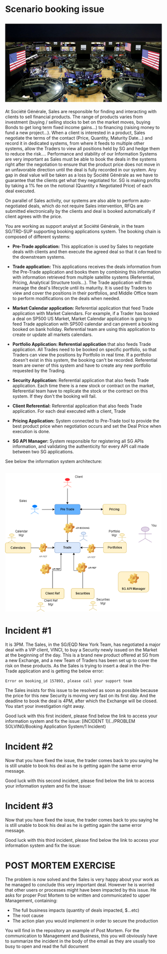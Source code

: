 # Scenario booking issue

![Trading Floor](../img/NYSE-trading-floor.jpg)
---

At Société Générale, Sales are responsible for finding and interacting with clients to sell financial products. The range of products varies from investment (buying / selling stocks to bet on the market moves, buying Bonds to get long term fixed income gains...) to financing (raising money to fund a new project…). When a client is interested in a product, Sales negotiate the terms of the contact (Price, Quantity, Maturity Date…) and record it in dedicated systems, from where it feeds to multiple other systems, allow the Traders to view all positions held by SG and hedge them to reduce the risk…. Performance and stability of our Information Systems are very important as Sales must be able to book the deals in the systems right after the negotiation to ensure that the product price does not move in an unfavorable direction until the deal is fully recorded in our system. Any gap in deal value will be taken as a loss by Société Générale as we have to guarantee that the clients get what they negotiated for. SG is making profits by taking a 1% fee on the notional (Quantity x Negotiated Price) of each deal executed.

 
On parallel of Sales activity, our systems are also able to perform auto-negotiated deals, which do not require Sales intervention, RFQs are submitted electronically by the clients and deal is booked automatically if client agrees with the price.  


You are working as support analyst at Société Générale, in the team SG/TRD-SUP supporting booking applications system. The booking chain is composed of different systems:   

* **Pre-Trade application:** This application is used by Sales to negotiate deals with clients and then execute the agreed deal so that it can feed to the downstream systems.

* **Trade application:** This applications receives the deals information from the Pre-Trade application and books them by combining this information with information retrieved from multiple satellite systems (Referential, Pricing, Analytical Structure tools…). The Trade application will then manage the deal's lifecycle until its maturity. It is used by Traders to view and cover the positions in their portfolios, and Middle Office team to perform modifications on the deals when needed.

* **Market Calendar application:** Referential application that feed Trade application with Market Calendars. For example, if a Trader has booked a deal on SP500 US Market, Market Calendar application is going to feed Trade application with SP500 calendar and can prevent a booking booked on bank holiday. Referential team are using this application to create or update all markets calendars.

* **Portfolio Application: Referential application** that also feeds Trade application. All Trades need to be booked on specific portfolio, so that Traders can view the positions by Portfolio in real time. If a portfolio doesn't exist in this system, the booking can't be recorded. Referential team are owner of this system and have to create any new portfolio requested by the Trading.

* **Security Application:** Referential application that also feeds Trade application. Each time there is a new stock or contract on the market, Referential team have to replicate the stock or the contract on this system. If they don't the booking will fail.

* **Client Referential:** Referential application that also feeds Trade application. For each deal executed with a client, Trade

* **Pricing Application:** System connected to Pre-Trade tool to provide the best product price when negotiation occurs and set the Deal Price when execution is done.

* **SG API Manager:** System responsible for registering all SG APIs information, and validating the authenticity for every API call made between two SG applications.


See below the information system architecture:

![Architecture](../img/Alten2.drawio.png)
---

# Incident #1

It is 3PM. The Sales, in the SG/EQD New York Team, has negotiated a major deal with a VIP client, VINCI, to buy a Security newly issued on the Market at the beginning of the day. This is a brand new product offered at SG from a new Exchange, and a new Team of Traders has been set up to cover the risk on these products. As the Sales is trying to insert a deal in the Pre-Trade application and is getting the below error:
  
`Error on booking_id 157893, please call your support team`

The Sales insists for this issue to be resolved as soon as possible because the price for this new Security is moving very fast on its first day. And the deadline to book the deal is 4PM, after which the Exchange will be closed. You start your investigation right away.

 Good luck with this first incident, please find below the link to access your information system and fix the issue:
 [INCIDENT 1](../PROBLEM SOLVING/Booking Application System/1 Incident)
 
# Incident #2

Now that you have fixed the issue, the trader comes back to you saying he is still unable to book his deal as he is getting again the same error message. 

Good luck with this second incident, please find below the link to access your information system and fix the issue:


# Incident #3

Now that you have fixed the issue, the trader comes back to you saying he is still unable to book his deal as he is getting again the same error message. 

Good luck with this third incident, please find below the link to access your information system and fix the issue:




# POST MORTEM EXERCISE



The problem is now solved and the Sales is very happy about your work as he managed to conclude this very important deal. However he is worried that other users or processes might have been impacted by this issue. He asks for proper Post Mortem to be written and communicated to upper Management, containing:

 

* The full business impacts (quantity of deals impacted, $...etc)
* The root cause
* The action plan you would implement in order to secure the production

 

You will find in the repository an example of Post Mortem. For the communication to Management and Business, this you will obviously have to summarize the incident in the body of the email as they are usually too busy to open and read the full document

 

